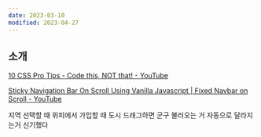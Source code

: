 ```yaml
---
date: 2023-03-10
modified: 2023-04-27
---
```


## 소개

[10 CSS Pro Tips - Code this, NOT that! - YouTube](https://www.youtube.com/watch?v=Qhaz36TZG5Y)

[Sticky Navigation Bar On Scroll Using Vanilla Javascript | Fixed Navbar on Scroll - YouTube](https://www.youtube.com/watch?v=6HFpw5fcaD8)

지역 선택할 때
위피에서 가입할 때
도시 드래그하면 군구 불러오는 거 자동으로 달라지는거 신기했다
